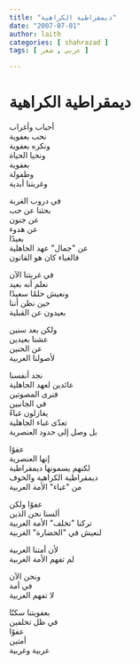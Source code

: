 ```yaml
---
title: "ديمقراطية الكراهية"
date: "2007-07-01"
author: laith
categories: [ shahrazad ]
tags: [ عربي , شعر ]

---
```


# ديمقراطية الكراهية

أحباب وأغراب  
نحب بعفوية  
ونكره بعفوية  
ونحيا الحياة  
بعفوية  
وطفولة  
وغربتنا أبدية  

في دروب الغربة  
بحثنا عن حب  
عن جنون  
عن هدوء  
بعيدًا  
عن "جمال" عهد الجاهلية  
فالغباء كان هو القانون  

في غربتنا الآن  
نعلم أنه بعيد  
ونعيش حلمًا سعيدًا  
حين نظن أننا  
بعيدون عن القبلية  

ولكن بعد سنين  
عشنا بعيدين  
عن الحنين  
لأصولنا العربية  

نجد أنفسنا  
عائدين لعهد الجاهلية  
فنرى المصوتين  
في الجانبين  
يغازلون غباءً  
تعدّى غباء الجاهلية  
بل وصل إلى حدود العنصرية  

عفوًا  
إنها العنصرية  
لكنهم يسمونها ديمقراطية  
ديمقراطية الكراهية والخوف  
من "غباء" الأمة العربية  

عفوًا ولكن  
ألسنا نحن الذين  
تركنا "تخلف" الأمة العربية  
لنعيش في "الحضارة" الغربية  

لأن أمتنا العربية  
لم تفهم الأمة الغربية  

ونحن الآن  
في أمة  
لا تفهم العربية  

بعفويتنا سكنّا  
في ظل تخلفين  
عفوًا  
أمتين  
عربية وغربية  
